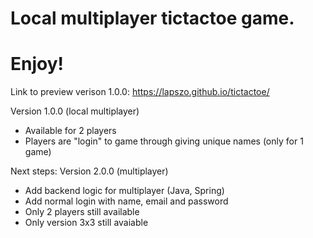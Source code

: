 # Local multiplayer tictactoe game.
# Enjoy!
Link to preview verison 1.0.0: https://lapszo.github.io/tictactoe/

Version 1.0.0 (local multiplayer)
- Available for 2 players
- Players are "login" to game through giving unique names (only for 1 game)

Next steps:
Version 2.0.0 (multiplayer)
- Add backend logic for multiplayer (Java, Spring)
- Add normal login with name, email and password 
- Only 2 players still available
- Only version 3x3 still avaiable
